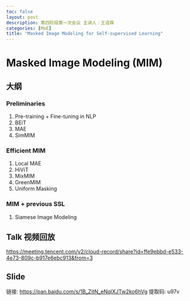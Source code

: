 ```yaml
---
toc: false
layout: post
description: 第四阶段第一次会议 主讲人：王语霖
categories: [MoE]
title: "Masked Image Modeling for Self-supervised Learning"
---
```



# Masked Image Modeling (MIM)

## 大纲
### Preliminaries
1. Pre-training + Fine-tuning in NLP
2. BEiT
3. MAE
4. SimMIM

### Efficient MIM
1. Local MAE
2. HiViT
3. MixMIM
4. GreenMIM
5. Uniform Masking

### MIM + previous SSL
1. Siamese Image Modeling

## Talk 视频回放
https://meeting.tencent.com/v2/cloud-record/share?id=ffe9ebbd-e533-4e73-809c-b917e6ebc913&from=3

## Slide
链接: https://pan.baidu.com/s/1B_ZitN_eNqlXJTw2ko6hVg 提取码: u97v 
